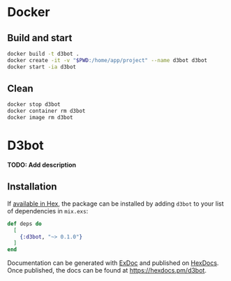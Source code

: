 # Docker

## Build and start
```bash
docker build -t d3bot .
docker create -it -v "$PWD:/home/app/project" --name d3bot d3bot
docker start -ia d3bot
```

## Clean
```bash
docker stop d3bot
docker container rm d3bot
docker image rm d3bot
```

# D3bot

**TODO: Add description**

## Installation

If [available in Hex](https://hex.pm/docs/publish), the package can be installed
by adding `d3bot` to your list of dependencies in `mix.exs`:

```elixir
def deps do
  [
    {:d3bot, "~> 0.1.0"}
  ]
end
```

Documentation can be generated with [ExDoc](https://github.com/elixir-lang/ex_doc)
and published on [HexDocs](https://hexdocs.pm). Once published, the docs can
be found at <https://hexdocs.pm/d3bot>.

